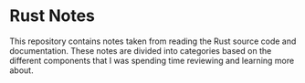 # Rust Notes

This repository contains notes taken from reading the Rust source code and
documentation. These notes are divided into categories based on the different
components that I was spending time reviewing and learning more about.

